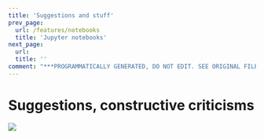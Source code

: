 ```yaml
---
title: 'Suggestions and stuff'
prev_page:
  url: /features/notebooks
  title: 'Jupyter notebooks'
next_page:
  url: 
  title: ''
comment: "***PROGRAMMATICALLY GENERATED, DO NOT EDIT. SEE ORIGINAL FILES IN /content***"
---
```

# Suggestions, constructive criticisms



![](https://i.giphy.com/media/cjzkCDL3jZTZB6ki1B/giphy.webp)